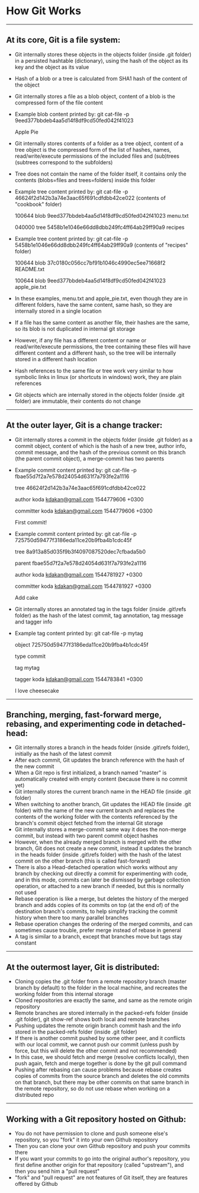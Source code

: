 # How Git Works
-----------------------------------------------------------------------------------------------------
## At its core, Git is a file system:
* Git internally stores these objects in the objects folder (inside .git folder) in a persisted hashtable (dictionary), using the hash of the object as its key and the object as its value
* Hash of a blob or a tree is calculated from SHA1 hash of the content of the object
* Git internally stores a file as a blob object, content of a blob is the compressed form of the file content
* Example blob content printed by: git cat-file -p 9eed377bbdeb4aa5d14f8df9cd50fed042f41023

  Apple Pie
* Git internally stores contents of a folder as a tree object, content of a tree object is the compressed form of the list of hashes, names, read/write/execute permissions of the included files and (sub)trees (subtrees correspond to the subfolders)
* Tree does not contain the name of the folder itself, it contains only the contents (blobs=files and trees=folders) inside this folder
* Example tree content printed by: git cat-file -p 46624f2d142b3a74e3aac65f691cdfdbb42ce022 (contents of "cookbook" folder)

  100644 blob 9eed377bbdeb4aa5d14f8df9cd50fed042f41023    menu.txt
 
  040000 tree 5458b1e1046e66dd8dbb249fc4ff64ab29ff90a9    recipes
* Example tree content printed by: git cat-file -p 5458b1e1046e66dd8dbb249fc4ff64ab29ff90a9 (contents of "recipes" folder)

  100644 blob 37c0180c056cc7bf91b1046c4990ec5ee71668f2    README.txt
 
  100644 blob 9eed377bbdeb4aa5d14f8df9cd50fed042f41023    apple_pie.txt
* In these examples, menu.txt and apple_pie.txt, even though they are in different folders, have the same content, same hash, so they are internally stored in a single location
* If a file has the same content as another file, their hashes are the same, so its blob is not duplicated in internal git storage
* However, if any file has a different content or name or read/write/execute permissions, the tree containing these files will have different content and a different hash, so the tree will be internally stored in a different hash location
* Hash references to the same file or tree work very similar to how symbolic links in linux (or shortcuts in windows) work, they are plain references
* Git objects which are internally stored in the objects folder (inside .git folder) are immutable, their contents do not change
-----------------------------------------------------------------------------------------------------
## At the outer layer, Git is a change tracker:
* Git internally stores a commit in the objects folder (inside .git folder) as a commit object, content of which is the hash of a new tree, author info, commit message, and the hash of the previous commit on this branch (the parent commit object), a merge-commit has two parents
* Example commit content printed by: git cat-file -p fbae55d7f2a7e578d24054d631f7a793fe2a1116

  tree 46624f2d142b3a74e3aac65f691cdfdbb42ce022
 
  author koda <kdakan@gmail.com> 1544779606 +0300
 
  committer koda <kdakan@gmail.com> 1544779606 +0300
 
  First commit!
* Example commit content printed by: git cat-file -p 725750d59477f3186eda11ce20b9fba4b1cdc45f

  tree 8a913a85d035f9b3f4097087520dec7cfbada5b0
 
  parent fbae55d7f2a7e578d24054d631f7a793fe2a1116
 
  author koda <kdakan@gmail.com> 1544781927 +0300
 
  committer koda <kdakan@gmail.com> 1544781927 +0300
 
  Add cake
* Git internally stores an annotated tag in the tags folder (inside .git\refs folder) as the hash of the latest commit, tag annotation, tag message and tagger info
* Example tag content printed by: git cat-file -p mytag

  object 725750d59477f3186eda11ce20b9fba4b1cdc45f
 
  type commit
 
  tag mytag
 
  tagger koda <kdakan@gmail.com> 1544783841 +0300
 
  I love cheesecake
-----------------------------------------------------------------------------------------------------
## Branching, merging, fast-forward merge, rebasing, and experimenting code in detached-head:
* Git internally stores a branch in the heads folder (inside .git\refs folder), initially as the hash of the latest commit
* After each commit, Git updates the branch reference with the hash of the new commit
* When a Git repo is first initialized, a branch named "master" is automatically created with empty content (because there is no commit yet)
* Git internally stores the current branch name in the HEAD file (inside .git folder)
* When switching to another branch, Git updates the HEAD file (inside .git folder) with the name of the new current branch and replaces the contents of the working folder with the contents referenced by the branch's commit object fetched from the internal Git storage
* Git internally stores a merge-commit same way it does the non-merge commit, but instead with two parent commit object hashes
* However, when the already merged branch is merged with the other branch, Git does not create a new commit, instead it updates the branch in the heads folder (inside .git\refs folder) with the hash of the latest commit on the other branch (this is called fast-forward)
* There is also a Head-detached operation which works without any branch by checking out directly a commit for experimenting with code, and in this mode, commits can later be dismissed by garbage collection operation, or attached to a new branch if needed, but this is normally not used
* Rebase operation is like a merge, but deletes the history of the merged branch and adds copies of its commits on top (at the end of) of the destination branch's commits, to help simplify tracking the commit history when there too many parallel branches
* Rebase operation changes the ordering of the merged commits, and can sometimes cause trouble, prefer merge instead of rebase in general
* A tag is similar to a branch, except that branches move but tags stay constant
-----------------------------------------------------------------------------------------------------
## At the outermost layer, Git is distributed:
* Cloning copies the .git folder from a remote repository branch (master branch by default) to the folder in the local machine, and recreates the working folder from this internal storage
* Cloned repositories are exactly the same, and same as the remote origin repository
* Remote branches are stored internally in the packed-refs folder (inside .git folder), git show-ref shows both local and remote branches
* Pushing updates the remote origin branch commit hash and the info stored in the packed-refs folder (inside .git folder)
* If there is another commit pushed by some other peer, and it conflicts with our local commit, we cannot push our commit (unless push by force, but this will delete the other commit and not recommended)
* In this case, we should fetch and merge (resolve conflicts locally), then push again, fetch and merge together is done by the git pull command
* Pushing after rebasing can cause problems because rebase creates copies of commits from the source branch and deletes the old commits on that branch, but there may be other commits on that same branch in the remote repository, so do not use rebase when working on a distributed repo
-----------------------------------------------------------------------------------------------------
## Working with a Git repository hosted on Github:
* You do not have permission to clone and push someone else's repository, so you "fork" it into your own Github repository
* Then you can clone your own Github repository and push your commits there
* If you want your commits to go into the original author's repository, you first define another origin for that repository (called "upstream"), and then you send him a "pull request"
* "fork" and "pull request" are not features of Git itself, they are features offered by Github
